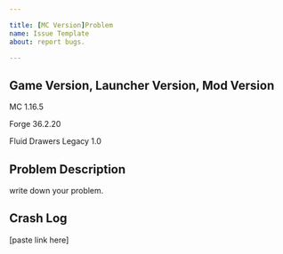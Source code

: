```yaml
---

title: [MC Version]Problem
name: Issue Template
about: report bugs.

---
```


## Game Version, Launcher Version, Mod Version

MC 1.16.5

Forge 36.2.20

Fluid Drawers Legacy 1.0

## Problem Description

write down your problem.

## Crash Log

[paste link here]

